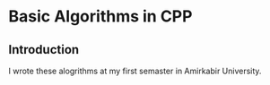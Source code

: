 # Basic Algorithms in CPP

## Introduction

I wrote these alogrithms at my first semaster in Amirkabir University.
